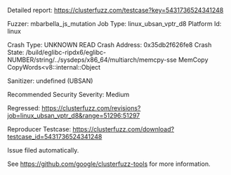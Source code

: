Detailed report: https://clusterfuzz.com/testcase?key=5431736524341248

Fuzzer: mbarbella_js_mutation
Job Type: linux_ubsan_vptr_d8
Platform Id: linux

Crash Type: UNKNOWN READ
Crash Address: 0x35db2f626fe8
Crash State:
  /build/eglibc-ripdx6/eglibc-NUMBER/string/../sysdeps/x86_64/multiarch/memcpy-sse
  MemCopy
  CopyWords<v8::internal::Object
  
Sanitizer: undefined (UBSAN)

Recommended Security Severity: Medium

Regressed: https://clusterfuzz.com/revisions?job=linux_ubsan_vptr_d8&range=51296:51297

Reproducer Testcase: https://clusterfuzz.com/download?testcase_id=5431736524341248

Issue filed automatically.

See https://github.com/google/clusterfuzz-tools for more information.